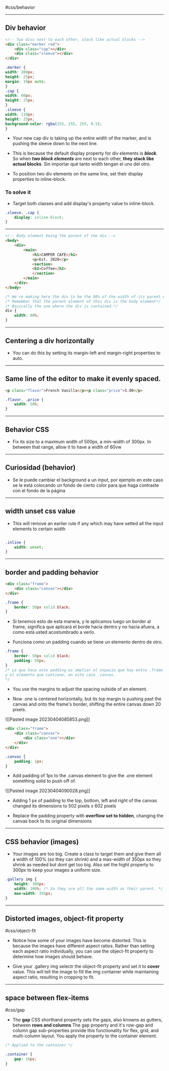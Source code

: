 #css/behavior

<hr>

## Div behavior

```html
<!-- Two divs next to each other, stack like actual blocks -->
<div class="marker red">
	<div class="cap"></div>
	<div class="sleeve"></div>
</div>
```

```css
.marker {
width: 200px;
height: 25px;
margin: 10px auto;
}
.cap {
width: 60px;
height: 25px;
}
.sleeve {
width: 110px;
height: 25px;
background-color: rgba(255, 255, 255, 0.5);
}
```

- Your new cap div is taking up the entire width of the marker, and is pushing the sleeve down to the next line.

- This is because the default display property for div elements is ***block***. So when ***two block elements*** are next to each other, **they stack like actual blocks**. Sin importar qué tanto width tengan el uno del otro.

- To position two div elements on the same line, set their display properties to inline-block.

### To solve it

- Target both classes and add display's property value to inline-block.

```css
.sleeve, .cap {
	display: inline-block;
}
```


<hr>

```html
<!-- Body element being the parent of the div -->
<body>
	<div>
		<main>
			<h1>CAMPER CAFE</h1>
			<p>Est. 2020</p>
			<section>
			<h2>Coffee</h2>
			</section>
		</main>
	</div>
</body>
```

```css
/* We're making here the div to be the 80% of the width of its parent element*/
/* Remember that the parent element of this div is the body element*/
/* Basically the one where the div is contained.*/
div {
	width: 80%;
}
```

<hr>

## Centering a div horizontally

- You can do this by setting its margin-left and margin-right properties to auto.

<hr>

## Same line of the editor to make it evenly spaced.

```html
<p class="flavor">French Vanilla</p><p class="price">3.00</p>
```

```css
.flavor, .price {
	width: 50%;
}
```

<hr>

## Behavior CSS

- Fix its size to a maximum width of 500px, a min-width of 300px. In between that range, allow it to have a width of 60vw

<hr>

## Curiosidad (behavior)

- Se le puede cambiar el background a un input, por ejemplo en este caso se le está colocando un fondo de cierto color para que haga contraste con el fondo de la página

<hr>

## width unset css value

- This will remove an earlier rule if any which may have setted all the input elements to certain width

```css

.inline {
	width: unset;
}

```

<hr>

## border and padding behavior

```html
<div class="frame">
	<div class="canvas"></div>
</div>
```

```css
.frame {
	border: 50px solid black;
}
```

- Si tenemos esto de esta manera, y le aplicamos luego un border al frame, significa que aplicará el borde hacia dentro y no hacia afuera, a como está usted acostumbrado a verlo.

- Funciona como un padding cuando se tiene un elemento dentro de otro.

```css
.frame {
	border: 50px solid black;
	padding: 50px;
}
/* Lo que hace este padding es ampliar el espacio que hay entre .frame
y el elemento que contiene, en este caso .canvas.
*/
```

- You use the margins to adjust the spacing outside of an element.

- Now .one is centered horizontally, but its top margin is pushing past the canvas and onto the frame's border, shifting the entire canvas down 20 pixels.

![[Pasted image 20230404085853.png]]

```html
<div class="frame">
	<div class="canvas">
		<div class="one"></div>
	</div>
</div>
```

```css
.canvas {
	padding: 1px;
}
```


- Add padding of 1px to the .canvas element to give the .one element something solid to push off of.

![[Pasted image 20230404090028.png]]

- Adding 1 px of padding to the top, bottom, left and right of the canvas changed its dimensions to  502 pixels x 602 pixels

- Replace the padding property with **overflow set to hidden**, changing the canvas back to its original dimensions

<hr>

## CSS behavior (images)

- Your images are too big. Create a class to target them and give them all a width of 100% (so they can shrink) and a max-width of 350px so they shrink as needed but dont get too big. Also set the hight property to 300px to keep your images a uniform size.

```css
.gallery img {
	height: 300px;
	width: 100%; /* So they are all the same width as their parent. */
	max-width: 350px;
}
```

<hr>

## Distorted images, object-fit property
#css/object-fit

- Notice how some of your images have become distorted. This is because the images have different aspect ratios. Rather than setting each aspect ratio individually, you can use the object-fit property to determine how images should behave.

- Give your .gallery img selectr the object-fit property and set it to **cover** value. This will tell the image to fill the img container while maintaining aspect ratio, resulting in cropping to fit.

<hr> 

## space between flex-items 
#css/gap

- The **gap** CSS shorthand property sets the gaps, also knowns as gutters, between **rows and columns** The gap property and it's row-gap and column gap sub-properties provide this functionality for flex, grid, and multi-column layout. You apply the property to the container element.

```css
/* Applied to the container */

.container {
	gap: 16px;
}
```